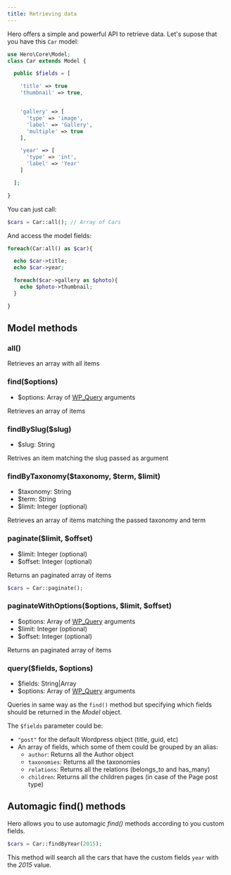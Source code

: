 ```yaml
---
title: Retrieving data
---
```


Hero offers a simple and powerful API to retrieve data. Let's supose that you have this `Car` model:

```php
use Hero\Core\Model;
class Car extends Model {

  public $fields = [

    'title' => true
    'thumbnail' => true,


    'gallery' => [
      'type' => 'image',
      'label' => 'Gallery',
      'multiple' => true
    ],

    'year' => [
      'type' => 'int',
      'label' => 'Year'
    ]

  ];

}
```

You can just call:

```php
$cars = Car::all(); // Array of Cars
```

And access the model fields:

```php
foreach(Car:all() as $car){

  echo $car->title;
  echo $car->year;

  foreach($car->gallery as $photo){
    echo $photo->thumbnail;
  }

}
```

## Model methods

### all()

Retrieves an array with all items

### find($options)

* $options: Array of [WP_Query](https://codex.wordpress.org/Class_Reference/WP_Query) arguments

Retrieves an array of items

### findBySlug($slug)

* $slug: String

Retrives an item matching the slug passed as argument

### findByTaxonomy($taxonomy, $term, $limit)

* $taxonomy: String
* $term: String
* $limit: Integer (optional)

Retrieves an array of items matching the passed taxonomy and term

### paginate($limit, $offset)

* $limit: Integer (optional)
* $offset: Integer (optional)

Returns an paginated array of items

```php
$cars = Car::paginate();
```

### paginateWithOptions($options, $limit, $offset)

* $options: Array of [WP_Query](https://codex.wordpress.org/Class_Reference/WP_Query) arguments
* $limit: Integer (optional)
* $offset: Integer (optional)

Returns an paginated array of items

### query($fields, $options)

* $fields: String|Array
* $options: Array of [WP_Query](https://codex.wordpress.org/Class_Reference/WP_Query) arguments

Queries in same way as the `find()` method but specifying which fields should be returned in the *Model* object.

The `$fields` parameter could be:

* `"post"` for the default Wordpress object (title, guid, etc)
* An array of fields, which some of them could be grouped by an alias:
    * `author`: Returns all the Author object
    * `taxonomies`: Returns all the taxonomies
    * `relations`: Returns all the relations (belongs_to and has_many)
    * `children`: Returns all the children pages (in case of the Page post type)


## Automagic find() methods

Hero allows you to use automagic *find()* methods according to you custom fields.

```php
$cars = Car::findByYear(2015);
```

This method will search all the cars that have the custom fields `year` with the *2015* value.
